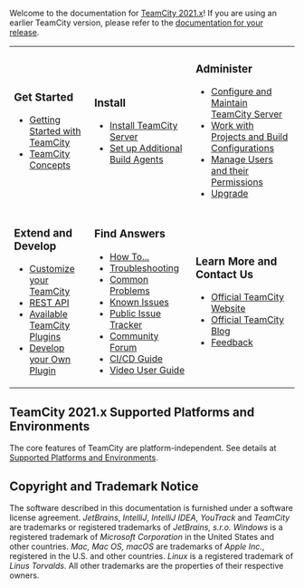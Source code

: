 [//]: # (title: TeamCity Documentation)
[//]: # (auxiliary-id: TeamCity Documentation)

Welcome to the documentation for [TeamCity 2021.x](https://www.jetbrains.com/teamcity/)! If you are using an earlier TeamCity version, please refer to the [documentation for your release](documentation-for-previous-versions.md).

<table>
<tr>
</tr>

<tr>

<td>

### Get Started

* [Getting Started with TeamCity](getting-started-with-teamcity.md)   
* [TeamCity Concepts](introduction-to-teamcity-terminology.md)
    
</td>

<td>
    
### Install
    
* [Install TeamCity Server](install-and-start-teamcity-server.md)  
* [Set up Additional Build Agents](install-and-start-teamcity-agents.md)
    
</td>

<td>

### Administer  
    
* [Configure and Maintain TeamCity Server](teamcity-configuration-and-maintenance.md) 
* [Work with Projects and Build Configurations](managing-projects-and-build-configurations.md) 
* [Manage Users and their Permissions](managing-users-and-roles.md) 
* [Upgrade](upgrading-teamcity-server-and-agents.md)

</td> </tr>

<tr>

<td>

 ### Extend and Develop 
     
* [Customize your TeamCity](extending-teamcity.md) 
* [REST API](https://www.jetbrains.com/help/teamcity/rest/teamcity-rest-api-documentation.html)
* [Available TeamCity Plugins](https://plugins.jetbrains.com/?teamcity) 
* [Develop your Own Plugin](https://plugins.jetbrains.com/docs/teamcity/)
    
</td>

<td>
       
### Find Answers
    
* [How To...](how-to.md)
* [Troubleshooting](troubleshooting.md)
* [Common Problems](common-problems.md)
* [Known Issues](known-issues.md)
* [Public Issue Tracker](http://youtrack.jetbrains.net/issues/TW)
* [Community Forum](http://jb.gg/teamcity-forum)
* [CI/CD Guide](https://www.jetbrains.com/teamcity/ci-cd-guide/)
* [Video User Guide](http://blog.jetbrains.com/teamcity/2013/05/teamcity-user-guide-courseware/)
    
</td>

   
<td>
 
### Learn More and Contact Us
   
* [Official TeamCity Website](http://www.jetbrains.com/teamcity)
* [Official TeamCity Blog](http://blogs.jetbrains.com/teamcity/)
* [Feedback](feedback.md)
    
</td></tr>
</table>







 

## TeamCity 2021.x Supported Platforms and Environments

The core features of TeamCity are platform-independent. See details at [Supported Platforms and Environments](supported-platforms-and-environments.md). 

[//]: # (Internal note. Do not delete. "TeamCity Documentationd313e156.txt")    

## Copyright and Trademark Notice

The software described in this documentation is furnished under a software license agreement.  _JetBrains_, _IntelliJ_, _IntelliJ IDEA_, _YouTrack_ and _TeamCity_ are trademarks or registered trademarks of _JetBrains, s.r.o._  _Windows_ is a registered trademark of _Microsoft Corporation_ in the United States and other countries. _Mac,_ _Mac OS, macOS_ are trademarks of _Apple Inc._, registered in the U.S. and other countries. _Linux_ is a registered trademark of _Linus Torvalds_. All other trademarks are the properties of their respective owners.

